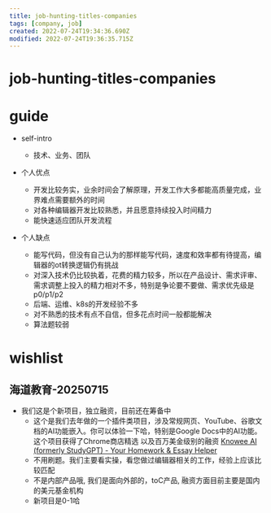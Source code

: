 ```yaml
---
title: job-hunting-titles-companies
tags: [company, job]
created: 2022-07-24T19:34:36.690Z
modified: 2022-07-24T19:36:35.715Z
---
```


# job-hunting-titles-companies

# guide

- self-intro
  - 技术、业务、团队

- 个人优点
  - 开发比较务实，业余时间会了解原理，开发工作大多都能高质量完成，业界难点需要额外的时间
  - 对各种编辑器开发比较熟悉，并且愿意持续投入时间精力
  - 能快速适应团队开发流程

- 个人缺点
  - 能写代码，但没有自己认为的那样能写代码，速度和效率都有待提高，编辑器的ot转换逻辑仍有挑战
  - 对深入技术仍比较执着，花费的精力较多，所以在产品设计、需求评审、需求调整上投入的精力相对不多，特别是争论要不要做、需求优先级是p0/p1/p2
  - 后端、运维、k8s的开发经验不多
  - 对不熟悉的技术有点不自信，但多花点时间一般都能解决
  - 算法题较弱
# wishlist

## 海道教育-20250715

- 我们这是个新项目，独立融资，目前还在筹备中
  - 这个是我们去年做的一个插件类项目，涉及常规网页、YouTube、谷歌文档的AI功能嵌入。你可以体验一下哈，特别是Google Docs中的AI功能。这个项目获得了Chrome商店精选 以及百万美金级别的融资 [Knowee AI (formerly StudyGPT) - Your Homework & Essay Helper](https://chromewebstore.google.com/detail/knowee-ai-formerly-studyg/fcejkolobdcfbhhakbhajcflakmnhaff)
  - 不用刷题。我们主要看实操，看您做过编辑器相关的工作，经验上应该比较匹配
  - 不是内部产品哦, 我们是面向外部的，toC产品, 融资方面目前主要是国内的美元基金机构
  - 新项目是0-1哈
